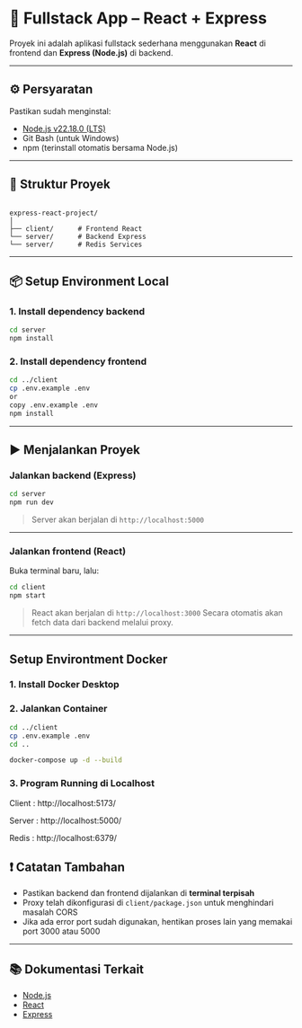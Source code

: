 # 🚀 Fullstack App – React + Express

Proyek ini adalah aplikasi fullstack sederhana menggunakan **React** di frontend dan **Express (Node.js)** di backend.

---

## ⚙️ Persyaratan

Pastikan sudah menginstal:

- [Node.js v22.18.0 (LTS)](https://nodejs.org/en/download)
- Git Bash (untuk Windows)
- npm (terinstall otomatis bersama Node.js)

---

## 📁 Struktur Proyek

```

express-react-project/
│
├── client/      # Frontend React
└── server/      # Backend Express
└── server/      # Redis Services

````

---

## 📦 Setup Environment Local

### 1. Install dependency backend

```bash
cd server
npm install
````

### 2. Install dependency frontend

```bash
cd ../client
cp .env.example .env
or
copy .env.example .env
npm install
```

---

## ▶️ Menjalankan Proyek

### Jalankan backend (Express)

```bash
cd server
npm run dev
```

> Server akan berjalan di `http://localhost:5000`

---

### Jalankan frontend (React)

Buka terminal baru, lalu:

```bash
cd client
npm start
```

> React akan berjalan di `http://localhost:3000`
> Secara otomatis akan fetch data dari backend melalui proxy.

---

## Setup Environtment Docker

### 1. Install Docker Desktop

### 2. Jalankan Container

```bash
cd ../client
cp .env.example .env
cd ..

docker-compose up -d --build
```
### 3. Program Running di Localhost
Client : http://localhost:5173/

Server : http://localhost:5000/

Redis  : http://localhost:6379/

## ❗ Catatan Tambahan

* Pastikan backend dan frontend dijalankan di **terminal terpisah**
* Proxy telah dikonfigurasi di `client/package.json` untuk menghindari masalah CORS
* Jika ada error port sudah digunakan, hentikan proses lain yang memakai port 3000 atau 5000

---

## 📚 Dokumentasi Terkait

* [Node.js](https://nodejs.org/)
* [React](https://reactjs.org/)
* [Express](https://expressjs.com/)
